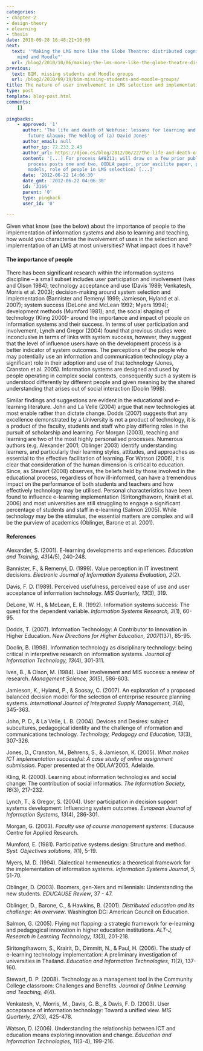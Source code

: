 ```yaml
---
categories:
- chapter-2
- design-theory
- elearning
- thesis
date: 2010-09-28 16:48:21+10:00
next:
  text: '"Making the LMS more like the Globe Theatre: distributed cognition, the extended
    mind and Moodle"'
  url: /blog2/2010/10/06/making-the-lms-more-like-the-globe-theatre-distributed-cognition-the-extended-mind-and-moodle/
previous:
  text: BIM, missing students and Moodle groups
  url: /blog2/2010/09/19/bim-missing-students-and-moodle-groups/
title: The nature of user involvement in LMS selection and implementation
type: post
template: blog-post.html
comments:
    []
    
pingbacks:
    - approved: '1'
      author: 'The life and death of Webfuse: lessons for learning and leading into the
        future &laquo; The Weblog of (a) David Jones'
      author_email: null
      author_ip: 72.233.2.43
      author_url: https://djon.es/blog/2012/06/22/the-life-and-death-of-webfuse-lessons-for-learning-and-leading-into-the-future/
      content: '[...] For process &#8211; will draw on a few prior publications (thesis-base
        process posts one and two, OODLA paper, prior ascilite paper, posts (procurement
        models, role of people in LMS selection) [...]'
      date: '2012-06-22 14:06:30'
      date_gmt: '2012-06-22 04:06:30'
      id: '3166'
      parent: '0'
      type: pingback
      user_id: '0'
    
---
```

Given what know (see the below) about the importance of people to the implementation of information systems and also to learning and teaching, how would you characterise the involvement of uses in the selection and implementation of an LMS at most universities? What impact does it have?

#### The importance of people

There has been significant research within the information systems discipline – a small subset includes user participation and involvement (Ives and Olson 1984); technology acceptance and use (Davis 1989; Venkatesh, Morris et al. 2003); decision-making around system selection and implementation (Bannister and Remenyi 1999; Jamieson, Hyland et al. 2007); system success (DeLone and McLean 1992; Myers 1994); development methods (Mumford 1981); and, the social shaping of technology (Kling 2000)- around the importance and impact of people on information systems and their success. In terms of user participation and involvement, Lynch and Gregor (2004) found that previous studies were inconclusive in terms of links with system success, however, they suggest that the level of influence users have on the development process is a better indicator of system outcomes. The perceptions of the people who may potentially use an information and communication technology play a significant role in their adoption and use of that technology (Jones, Cranston et al. 2005). Information systems are designed and used by people operating in complex social contexts, consequently such a system is understood differently by different people and given meaning by the shared understanding that arises out of social interaction (Doolin 1998).

Similar findings and suggestions are evident in the educational and e-learning literature. John and La Velle (2004) argue that new technologies at most enable rather than dictate change. Dodds (2007) suggests that any excellence demonstrated by a University is not a product of technology, it is a product of the faculty, students and staff who play differing roles in the pursuit of scholarship and learning. For Morgan (2003), teaching and learning are two of the most highly personalised processes. Numerous authors (e.g. Alexander 2001; Oblinger 2003) identify understanding learners, and particularly their learning styles, attitudes, and approaches as essential to the effective facilitation of learning. For Watson (2006), it is clear that consideration of the human dimension is critical to education. Since, as Stewart (2008) observes, the beliefs held by those involved in the educational process, regardless of how ill-informed, can have a tremendous impact on the performance of both students and teachers and how effectively technology may be utilised. Personal characteristics have been found to influence e-learning implementation (Siritongthaworn, Krairit et al. 2006) and most universities are still struggling to engage a significant percentage of students and staff in e-learning (Salmon 2005). While technology may be the stimulus, the essential matters are complex and will be the purview of academics (Oblinger, Barone et al. 2001).

#### References

Alexander, S. (2001). E-learning developments and experiences. _Education and Training, 43_(4/5), 240-248.

Bannister, F., & Remenyi, D. (1999). Value perception in IT investment decisions. _Electronic Journal of Information Systems Evaluation, 2_(2).

Davis, F. D. (1989). Perceived usefulness, perceived ease of use and user acceptance of information technology. _MIS Quarterly, 13_(3), 319.

DeLone, W. H., & McLean, E. R. (1992). Information systems success: The quest for the dependent variable. _Information Systems Research, 3_(1), 60-95.

Dodds, T. (2007). Information Technology: A Contributor to Innovation in Higher Education. _New Directions for Higher Education, 2007_(137), 85-95.

Doolin, B. (1998). Information technology as disciplinary technology: being critical in interpretive research on information systems. _Journal of Information Technology, 13_(4), 301-311.

Ives, B., & Olson, M. (1984). User involvement and MIS success: a review of research. _Management Science, 30_(5), 586-603.

Jamieson, K., Hyland, P., & Soosay, C. (2007). An exploration of a proposed balanced decision model for the selection of enterprise resource planning systems. _International Journal of Integrated Supply Management, 3_(4), 345-363.

John, P. D., & La Velle, L. B. (2004). Devices and Desires: subject subcultures, pedagogical identity and the challenge of information and communications technology. _Technology, Pedagogy and Education, 13_(3), 307-326.

Jones, D., Cranston, M., Behrens, S., & Jamieson, K. (2005). _What makes ICT implementation successful: A case study of online assignment submission._ Paper presented at the ODLAA'2005, Adelaide.

Kling, R. (2000). Learning about information technologies and social change: The contribution of social informatics. _The Information Society, 16_(3), 217-232.

Lynch, T., & Gregor, S. (2004). User participation in decision support systems development: Influencing system outcomes. _European Journal of Information Systems, 13_(4), 286-301.

Morgan, G. (2003). _Faculty use of course management systems_: Educause Centre for Applied Research.

Mumford, E. (1981). Participative systems design: Structure and method. _Syst. Objectives solutions, 1_(1), 5-19.

Myers, M. D. (1994). Dialectical hermeneutics: a theoretical framework for the implementation of information systems. _Information Systems Journal, 5_, 51-70.

Oblinger, D. (2003). Boomers, gen-Xers and millennials: Understanding the new students. _EDUCAUSE Review_, 37 - 47.

Oblinger, D., Barone, C., & Hawkins, B. (2001). _Distributed education and its challenge: An overview_. Washington DC: American Council on Education.

Salmon, G. (2005). Flying not flapping: a strategic framework for e-learning and pedagogical innovation in higher education institutions. _ALT-J, Research in Learning Technology, 13_(3), 201-218.

Siritongthaworn, S., Krairit, D., Dimmitt, N., & Paul, H. (2006). The study of e-learning technology implementation: A preliminary investigation of universities in Thailand. _Education and Information Technologies, 11_(2), 137-160.

Stewart, D. P. (2008). Technology as a management tool in the Community College classroom: Challenges and Benefits. _Journal of Online Learning and Teaching, 4_(4).

Venkatesh, V., Morris, M., Davis, G. B., & Davis, F. D. (2003). User acceptance of information technology: Toward a unified view. _MIS Quarterly, 27_(3), 425-478.

Watson, D. (2006). Understanding the relationship between ICT and education means exploring innovation and change. _Education and Information Technologies, 11_(3-4), 199-216.